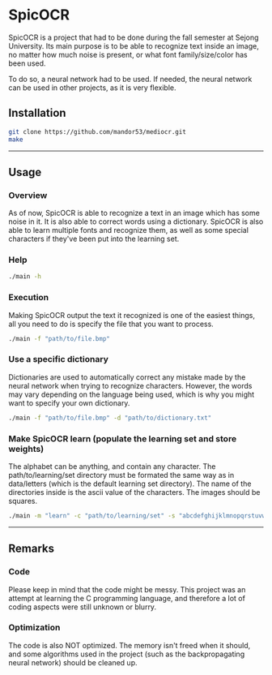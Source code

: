 SpicOCR
=======

SpicOCR is a project that had to be done during the fall semester at Sejong University. Its main purpose is to be able to recognize text inside an image, no matter how much noise is present, or what font family/size/color has been used.

To do so, a neural network had to be used. If needed, the neural network can be used in other projects, as it is very flexible.

Installation
------------

``` sh
git clone https://github.com/mandor53/mediocr.git
make
```

----------------------

Usage
-----

### Overview

As of now, SpicOCR is able to recognize a text in an image which has some noise in it. It is also able to correct words using a dictionary. SpicOCR is also able to learn multiple fonts and recognize them, as well as some special characters if they've been put into the learning set.

### Help

``` sh
./main -h
```

### Execution

Making SpicOCR output the text it recognized is one of the easiest things, all you need to do is specify the file that you want to process.

``` sh
./main -f "path/to/file.bmp"
```

### Use a specific dictionary

Dictionaries are used to automatically correct any mistake made by the neural network when trying to recognize characters. However, the words may vary depending on the language being used, which is why you might want to specify your own dictionary.

``` sh
./main -f "path/to/file.bmp" -d "path/to/dictionary.txt"
```

### Make SpicOCR learn (populate the learning set and store weights)

The alphabet can be anything, and contain any character.
The path/to/learning/set directory must be formated the same way as in data/letters (which is the default learning set directory). The name of the directories inside is the ascii value of the characters. The images should be squares.

``` sh
./main -m "learn" -c "path/to/learning/set" -s "abcdefghijklmnopqrstuvwxyz"
```

----------------------

Remarks
-------

### Code

Please keep in mind that the code might be messy. This project was an attempt at learning the C programming language, and therefore a lot of coding aspects were still unknown or blurry.

### Optimization

The code is also NOT optimized. The memory isn't freed when it should, and some algorithms used in the project (such as the backpropagating neural network) should be cleaned up.
